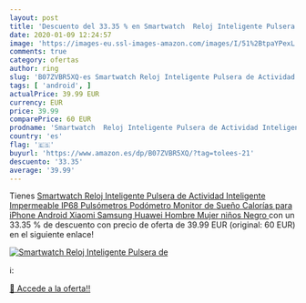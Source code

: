 ```yaml
---
layout: post
title: 'Descuento del 33.35 % en Smartwatch  Reloj Inteligente Pulsera de'
date: 2020-01-09 12:24:57
image: 'https://images-eu.ssl-images-amazon.com/images/I/51%2BtpaYPexL._SL200_.jpg'
comments: true
category: ofertas
author: ring
slug: 'B07ZVBR5XQ-es Smartwatch Reloj Inteligente Pulsera de Actividad...'
tags: [ 'android', ]
actualPrice: 39.99 EUR
currency: EUR
price: 39.99
comparePrice: 60 EUR
prodname: 'Smartwatch  Reloj Inteligente Pulsera de Actividad Inteligente Impermeable IP68 Pulsómetros Podómetro Monitor de Sueño Calorías  para iPhone Android Xiaomi Samsung Huawei Hombre Mujer niños  Negro '
country: 'es'
flag: '🇪🇸'
buyurl: 'https://www.amazon.es/dp/B07ZVBR5XQ/?tag=tolees-21'
descuento: '33.35'
average: '39.99'
---
```


Tienes [Smartwatch  Reloj Inteligente Pulsera de Actividad Inteligente Impermeable IP68 Pulsómetros Podómetro Monitor de Sueño Calorías  para iPhone Android Xiaomi Samsung Huawei Hombre Mujer niños  Negro ](https://www.amazon.es/dp/B07ZVBR5XQ/?tag=tolees-21) con un 33.35 % de descuento con precio de oferta de 39.99 EUR (original: 60 EUR) en el siguiente enlace!

[![Smartwatch  Reloj Inteligente Pulsera de](https://images-eu.ssl-images-amazon.com/images/I/51%2BtpaYPexL._SL200_.jpg)](https://www.amazon.es/dp/B07ZVBR5XQ/?tag=tolees-21)

ℹ️:


[🛒 Accede a la oferta!!](https://www.amazon.es/dp/B07ZVBR5XQ/?tag=tolees-21)
